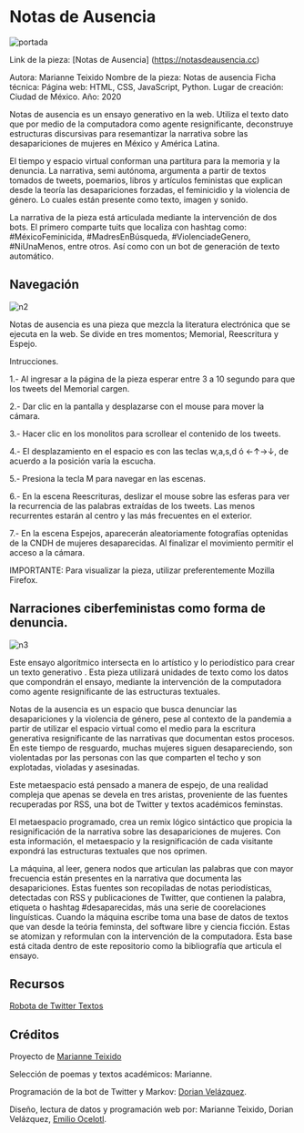 # Notas de Ausencia
![portada](https://github.com/MarianneTeixido/notasdeausencia/blob/master/img/notas02.png)


Link de la pieza: [Notas de Ausencia] (https://notasdeausencia.cc)

Autora: Marianne Teixido
Nombre de la pieza: Notas de ausencia
Ficha técnica: Página web: HTML, CSS, JavaScript, Python. 
Lugar de creación: Ciudad de México. 
Año: 2020 

Notas de ausencia es un ensayo generativo en la web. Utiliza el texto dato que por medio de la computadora como agente resignificante, deconstruye estructuras discursivas para resemantizar la narrativa sobre las desapariciones de mujeres en México y América Latina. 

El tiempo y espacio virtual conforman una partitura para la memoria y la denuncia. La narrativa, semi autónoma, argumenta a partir de textos tomados de tweets, poemarios, libros y artículos feministas que explican desde la teoría las desapariciones forzadas, el feminicidio y la violencia de género. Lo cuales están presente como texto, imagen y sonido. 

La narrativa de la pieza está articulada mediante la intervención de dos bots. El primero comparte tuits que localiza con hashtag como: #MéxicoFeminicida, #MadresEnBúsqueda, #ViolenciadeGenero, #NiUnaMenos, entre otros. Así como con un bot de generación de texto automático. 

## Navegación

![n2](https://github.com/MarianneTeixido/notasdeausencia/blob/master/img/notas03.png)

Notas de ausencia es una pieza que mezcla la literatura electrónica que se ejecuta en la web. Se divide en tres momentos; Memorial, Reescritura y Espejo. 

Intrucciones.

1.- Al ingresar a la página de la pieza esperar entre 3 a 10 segundo para que los tweets del Memorial cargen. 

2.- Dar clic en la pantalla y desplazarse con el mouse para mover la cámara. 

3.- Hacer clic en los monolitos para scrollear el contenido de los tweets. 

4.- El desplazamiento en el espacio es con las teclas w,a,s,d ó ←↑→↓, de acuerdo a la posición varía la escucha.

5.- Presiona la tecla M para navegar en las escenas. 

6.- En la escena Reescrituras, deslizar el mouse sobre las esferas para ver la recurrencia de las palabras extraídas de los tweets. Las menos recurrentes estarán al centro y las más frecuentes en el exterior. 

7.- En la escena Espejos, aparecerán aleatoriamente fotografías optenidas de la CNDH de mujeres desaparecidas. Al finalizar el movimiento permitir el acceso a la cámara.  

IMPORTANTE: Para visualizar la pieza, utilizar preferentemente Mozilla Firefox. 

## Narraciones ciberfeministas como forma de denuncia.  

![n3](https://github.com/MarianneTeixido/notasdeausencia/blob/master/img/notas04.png)


Este ensayo algorítmico intersecta en lo artístico y lo
periodístico para crear un texto generativo . Esta pieza utilizará unidades de texto como los datos que compondrán el ensayo, mediante la intervención de la computadora como agente resignificante de las estructuras textuales. 

Notas de la ausencia es un espacio que busca denunciar las desapariciones y la violencia de género, pese al contexto de la pandemia a partir de utilizar el espacio virtual como el medio para la escritura generativa resignificante de las narrativas que documentan estos procesos. En este tiempo de resguardo, muchas mujeres siguen desapareciendo, son violentadas por las personas con las que comparten el techo y son explotadas, violadas y asesinadas. 

Este metaespacio está pensado a manera de espejo, de una realidad compleja que apenas se devela en tres aristas, proveniente de las fuentes recuperadas por RSS, una bot de Twitter y textos académicos feminstas. 

El metaespacio programado, crea un remix lógico sintáctico que propicia la resignificación de la narrativa sobre las desapariciones de mujeres. Con esta información, el metaespacio y la resignificación de cada visitante expondrá las estructuras textuales que nos oprimen. 

La máquina, al leer, genera nodos que articulan las palabras que con mayor frecuencia están presentes en la narrativa que documenta las desapariciones. 
Estas fuentes son recopiladas de notas periodísticas, detectadas con RSS y publicaciones de Twitter, que contienen la palabra, etiqueta o hashtag #desaparecidas, más una serie de coorelaciones linguísticas. Cuando la máquina escribe toma una base de datos de textos que van desde la teória feminsta, del software libre y ciencia ficción. Estas se atomizan y reformulan con la intervención de la computadora. Esta base está citada dentro de este repositorio como la bibliografía que articula el ensayo. 


## Recursos

[Robota de Twitter ](https://twitter.com/notasausencia)
[Textos](https://github.com/MarianneTeixido/notasdeausencia/tree/master/textos)

## Créditos 

Proyecto de [Marianne Teixido](https://marianneteixido.github.io/)

Selección de poemas y textos académicos: Marianne. 

Programación de la bot de Twitter y Markov: [Dorian Velázquez](https://github.com/rexmalebka). 

Diseño, lectura de datos y programación web por: Marianne Teixido, Dorian Velázquez, [Emilio Ocelotl](https://emilioocelotl.github.io). 








